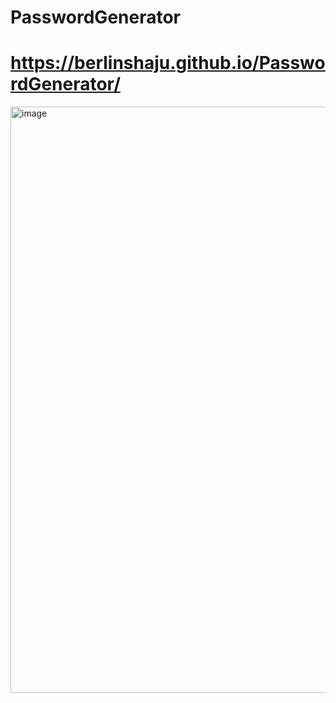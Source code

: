 # PasswordGenerator
# https://berlinshaju.github.io/PasswordGenerator/

<img width="938" alt="image" src="https://github.com/Berlinshaju/PasswordGenerator/assets/66897078/ec776253-6b44-44f0-bda7-4400cc19eb8f">
